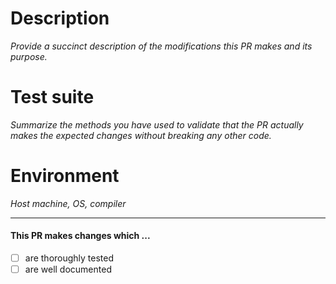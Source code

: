 # Description
_Provide a succinct description of the modifications this PR makes and its purpose._

# Test suite
_Summarize the methods you have used to validate that the PR actually makes the expected changes without breaking any other code._

# Environment
_Host machine, OS, compiler_

--------------------

#### This PR makes changes which ...

- [ ] are thoroughly tested
- [ ] are well documented
